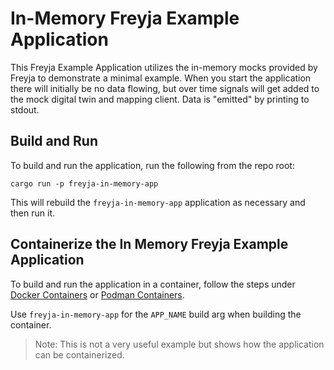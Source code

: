 # In-Memory Freyja Example Application

This Freyja Example Application utilizes the in-memory mocks provided by Freyja to demonstrate a minimal example. When you start the application there will initially be no data flowing, but over time signals will get added to the mock digital twin and mapping client. Data is "emitted" by printing to stdout.

## Build and Run

To build and run the application, run the following from the repo root:

```shell
cargo run -p freyja-in-memory-app
```

This will rebuild the `freyja-in-memory-app` application as necessary and then run it.

## Containerize the In Memory Freyja Example Application

To build and run the application in a container, follow the steps under
[Docker Containers](../../container/README.md#docker-containers) or
[Podman Containers](../../container/README.md#podman-containers).

Use `freyja-in-memory-app` for the `APP_NAME` build arg when building the container.

>Note: This is not a very useful example but shows how the application can be containerized.
